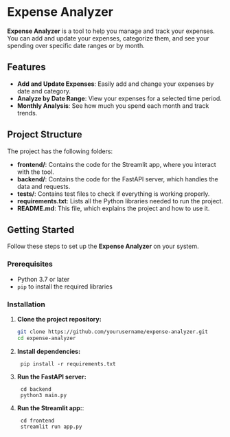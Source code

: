 # Expense Analyzer

**Expense Analyzer** is a tool to help you manage and track your expenses. You can add and update your expenses, categorize them, and see your spending over specific date ranges or by month.

## Features

- **Add and Update Expenses**: Easily add and change your expenses by date and category.
- **Analyze by Date Range**: View your expenses for a selected time period.
- **Monthly Analysis**: See how much you spend each month and track trends.

## Project Structure

The project has the following folders:

- **frontend/**: Contains the code for the Streamlit app, where you interact with the tool.
- **backend/**: Contains the code for the FastAPI server, which handles the data and requests.
- **tests/**: Contains test files to check if everything is working properly.
- **requirements.txt**: Lists all the Python libraries needed to run the project.
- **README.md**: This file, which explains the project and how to use it.

## Getting Started

Follow these steps to set up the **Expense Analyzer** on your system.

### Prerequisites

- Python 3.7 or later
- `pip` to install the required libraries

### Installation

1. **Clone the project repository:**
   ```bash
   git clone https://github.com/yourusername/expense-analyzer.git
   cd expense-analyzer

2. **Install dependencies:**  
   ```commandline
    pip install -r requirements.txt
   ```

3. **Run the FastAPI server:** 
   ```commandline
    cd backend
    python3 main.py
   ```
4. **Run the Streamlit app:**:   
   ```commandline
    cd frontend
    streamlit run app.py
   ```
